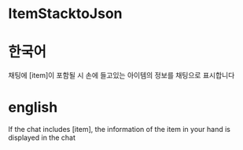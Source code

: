 # ItemStacktoJson
# 한국어
채팅에 [item]이 포함될 시 손에 들고있는 아이템의 정보를 채팅으로 표시합니다
# english
If the chat includes [item], the information of the item in your hand is displayed in the chat
